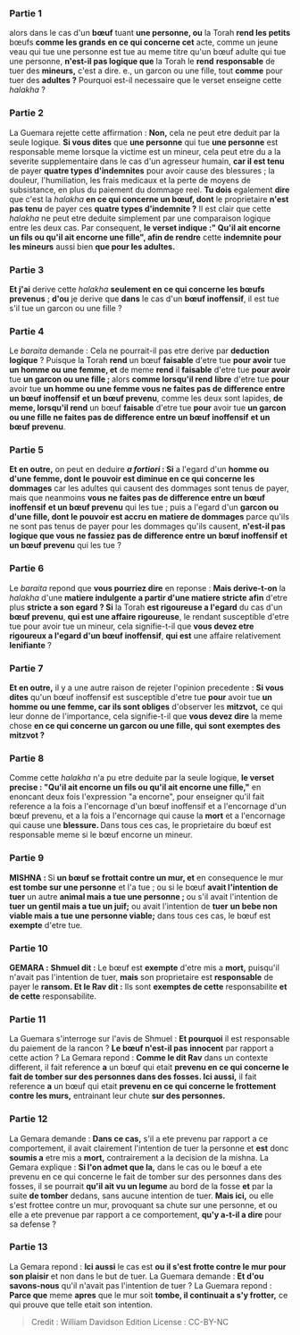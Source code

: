 
### Partie 1
alors dans le cas d'un <b>bœuf</b> tuant <b>une personne, ou</b> la Torah <b>rend les petits</b> bœufs <b>comme les grands</b> <b>en ce qui concerne cet</b> acte, comme un jeune veau qui tue une personne est tue au meme titre qu'un bœuf adulte qui tue une personne, <b>n'est-il pas logique que</b> la Torah le <b>rend</b> <b>responsable</b> de tuer des <b>mineurs,</b> c'est a dire. e., un garcon ou une fille, tout <b>comme</b> pour tuer des <b>adultes ?</b> Pourquoi est-il necessaire que le verset enseigne cette <i>halakha</i> ?

### Partie 2
La Guemara rejette cette affirmation : <b>Non,</b> cela ne peut etre deduit par la seule logique. <b>Si vous dites</b> que <b>une personne</b> qui tue <b>une personne</b> est responsable meme lorsque la victime est un mineur, cela peut etre du a la severite supplementaire dans le cas d'un agresseur humain, <b>car il est tenu</b> de payer <b>quatre types d'indemnites</b> pour avoir cause des blessures ; la douleur, l'humiliation, les frais medicaux et la perte de moyens de subsistance, en plus du paiement du dommage reel. <b>Tu dois</b> egalement <b>dire</b> que c'est la <i>halakha</i> <b>en ce qui concerne un bœuf, dont</b> le proprietaire <b>n'est pas tenu</b> de payer ces <b>quatre types d'indemnite ?</b> Il est clair que cette <i>halakha</i> ne peut etre deduite simplement par une comparaison logique entre les deux cas. Par consequent, <b>le verset indique :" Qu'il ait encorne un fils ou qu'il ait encorne une fille", afin de rendre</b> cette <b>indemnite pour les mineurs</b> aussi bien <b>que pour les adultes.</b>

### Partie 3
<b>Et j'ai</b> derive cette <i>halakha</i> <b>seulement en ce qui concerne les bœufs prevenus</b> ; <b>d'ou</b> je derive que <b>dans</b> le cas d'un <b>bœuf inoffensif</b>, il est tue s'il tue un garcon ou une fille ?

### Partie 4
Le <i>baraita</i> demande : Cela ne pourrait-il pas etre derive par <b>deduction logique</b> ? Puisque</b> la Torah <b>rend</b> un bœuf <b>faisable</b> d'etre tue <b>pour avoir</b> tue <b>un homme ou une femme, et</b> de meme <b>rend</b> il <b>faisable</b> d'etre tue <b>pour avoir</b> tue <b>un garcon ou une fille ; </b> alors <b>comme lorsqu'il rend</b> <b>libre</b> d'etre tue <b>pour</b> avoir tue <b>un homme ou une femme vous ne faites pas de difference entre un bœuf inoffensif</b> <b>et un bœuf prevenu</b>, comme les deux sont lapides, <b>de meme, lorsqu'il rend</b> un bœuf <b>faisable</b> d'etre tue <b>pour</b> avoir tue <b>un garcon ou une fille ne faites pas de difference entre un bœuf inoffensif</b> <b>et un bœuf prevenu</b>.

### Partie 5
<b>Et en outre,</b> on peut en deduire <b><i>a fortiori</i> : Si</b> a l'egard d'un <b>homme ou d'une femme, dont le pouvoir est diminue en ce qui concerne les dommages</b> car les adultes qui causent des dommages sont tenus de payer, mais que neanmoins <b>vous ne faites pas de difference entre un bœuf inoffensif</b> <b>et un bœuf prevenu</b> qui les tue ; puis a l'egard d'un <b>garcon ou d'une fille, dont le pouvoir est accru en matiere de dommages</b> parce qu'ils ne sont pas tenus de payer pour les dommages qu'ils causent, <b>n'est-il pas logique que vous ne fassiez pas de difference entre un bœuf inoffensif</b> <b>et un bœuf prevenu</b> qui les tue ?

### Partie 6
Le <i>baraita</i> repond que <b>vous pourriez dire</b> en reponse : <b>Mais derive-t-on</b> la <i>halakha</i> d'une <b>matiere indulgente</b> <b>a partir d'une matiere stricte</b> <b>afin</b> d'etre plus <b>stricte a son egard ? Si</b> la Torah <b>est rigoureuse a l'egard</b> du cas d'un <b>bœuf prevenu</b>, <b>qui est une affaire rigoureuse</b>, le rendant susceptible d'etre tue pour avoir tue un mineur, cela signifie-t-il que <b>vous devez etre rigoureux a l'egard d'un bœuf inoffensif</b>, <b>qui est</b> une affaire relativement <b>lenifiante</b> ?

### Partie 7
<b>Et en outre,</b> il y a une autre raison de rejeter l'opinion precedente : <b>Si vous dites</b> qu'un bœuf inoffensif est susceptible d'etre tue <b>pour</b> avoir tue <b>un homme ou une femme, car ils sont obliges</b> d'observer les <b>mitzvot,</b> ce qui leur donne de l'importance, cela signifie-t-il que <b>vous devez dire</b> la meme chose <b>en ce qui concerne un garcon ou une fille, qui sont exemptes des mitzvot ?</b>

### Partie 8
Comme cette <i>halakha</i> n'a pu etre deduite par la seule logique, <b>le verset precise : "Qu'il ait encorne un fils ou qu'il ait encorne une fille,"</b> en enoncant deux fois l'expression "a encorne", pour enseigner qu'il fait reference a la fois a l'encornage d'un bœuf inoffensif</b> et a l'encornage d'un bœuf prevenu</b>, et a la fois a l'encornage</b> qui cause la <b>mort</b> et a l'encornage</b> qui cause une <b>blessure. </b> Dans tous ces cas, le proprietaire du bœuf est responsable meme si le bœuf encorne un mineur.

### Partie 9
<strong>MISHNA : </strong>Si <b>un bœuf se frottait contre un mur, et</b> en consequence le mur <b>est tombe sur une personne</b> et l'a tue ; ou si le bœuf <b>avait l'intention de tuer</b> un autre <b>animal mais a tue une personne ; </b> ou s'il avait l'intention de <b>tuer</b> <b>un gentil mais a tue un juif;</b> ou avait l'intention de <b>tuer</b> <b>un bebe non viable mais a tue une personne viable;</b> dans tous ces cas, le bœuf est <b>exempte</b> d'etre tue.

### Partie 10
<strong>GEMARA :</strong> <b>Shmuel dit :</b> Le bœuf est <b>exempte</b> d'etre mis a <b>mort,</b> puisqu'il n'avait pas l'intention de tuer, <b>mais</b> son proprietaire est <b>responsable</b> de payer le <b>ransom. Et le Rav dit :</b> Ils sont <b>exemptes de cette</b> responsabilite <b>et de cette</b> responsabilite.

### Partie 11
La Guemara s'interroge sur l'avis de Shmuel : <b>Et pourquoi</b> il est responsable du paiement de la rancon ? <b>Le bœuf n'est-il pas</b> <b>innocent</b> par rapport a cette action ? La Gemara repond : <b>Comme le dit Rav</b> dans un contexte different, il fait reference <b>a</b> un bœuf qui etait <b>prevenu en ce qui concerne le fait de tomber sur des personnes dans des fosses. Ici aussi,</b> il fait reference <b>a</b> un bœuf qui etait <b>prevenu en ce qui concerne le frottement contre les murs,</b> entrainant leur chute <b>sur des personnes.</b>

### Partie 12
La Gemara demande : <b>Dans ce cas,</b> s'il a ete prevenu par rapport a ce comportement, il avait clairement l'intention de tuer la personne et <b>est</b> donc <b>soumis a</b> etre mis a <b>mort,</b> contrairement a la decision de la mishna. La Gemara explique : <b>Si l'on admet que la,</b> dans le cas ou le bœuf a ete prevenu en ce qui concerne le fait de tomber sur des personnes dans des fosses, il se pourrait <b>qu'il ait vu un legume</b> au bord de la fosse <b>et</b> par la suite <b>de tomber</b> dedans, sans aucune intention de tuer. <b>Mais ici,</b> ou elle s'est frottee contre un mur, provoquant sa chute sur une personne, et ou elle a ete prevenue par rapport a ce comportement, <b>qu'y a-t-il a dire</b> pour sa defense ?

### Partie 13
La Gemara repond : <b>Ici aussi</b> le cas est <b>ou il s'est frotte contre le mur pour son plaisir</b> et non dans le but de tuer. La Guemara demande : <b>Et d'ou savons-nous</b> qu'il n'avait pas l'intention de tuer ? La Guemara repond : <b>Parce que</b> meme <b>apres</b> que le mur soit <b>tombe, il continuait a s'y frotter,</b> ce qui prouve que telle etait son intention.

>Credit : William Davidson Edition
>License : CC-BY-NC